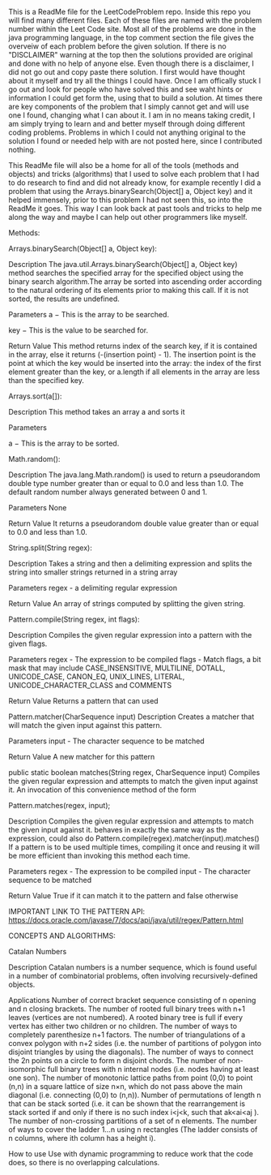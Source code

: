 
This is a ReadMe file for the LeetCodeProblem repo. Inside this repo you will find many different files. 
Each of these files are named with the problem number within the Leet Code site. 
Most all of the problems are done in the java programming language, in the top comment section the file gives the overveiw of each problem before the given solution.
If there is no "DISCLAIMER" warning at the top then the solutions provided are original and done with no help of anyone else. 
Even though there is a disclaimer, I did not go out and copy paste there solution. 
I first would have thought about it myself and try all the things I could have. 
Once I am offically stuck I go out and look for people who have solved this and see waht hints or information I could get form the, using that to build a solution. 
At times there are key components of the problem that I simply cannot get and will use one I found, changing what I can about it. 
I am in no means taking credit, I am simply trying to learn and and better myself through doing different coding problems. 
Problems in which I could not anything original to the solution I found or needed help with are not posted here, since I contributed nothing. 


This ReadMe file will also be a home for all of the tools (methods and objects) and tricks (algorithms) that I used to solve each problem
that I had to do research to find and did not already know, for example recently I did a problem that using the Arrays.binarySearch(Object[] a, Object key) 
and it helped immensely, prior to this problem I had not seen this, so into the ReadMe it goes. This way I can look back at past tools and tricks to help me 
along the way and maybe I can help out other programmers like myself.

Methods:

Arrays.binarySearch(Object[] a, Object key):

Description
The java.util.Arrays.binarySearch(Object[] a, Object key) method searches the specified array for the specified object using the binary search algorithm.The array be sorted into ascending order according to the natural ordering of its elements prior to making this call. If it is not sorted, the results are undefined.

Parameters
a − This is the array to be searched.

key − This is the value to be searched for.

Return Value
This method returns index of the search key, if it is contained in the array, else it returns (-(insertion point) - 1). The insertion point is the point at which the key would be inserted into the array: the index of the first element greater than the key, or a.length if all elements in the array are less than the specified key.

Arrays.sort(a[]):

Description
This method takes an array a and sorts it

Parameters

a − This is the array to be sorted.

Math.random():

Description
The java.lang.Math.random() is used to return a pseudorandom double type number greater than or equal to 0.0 and less than 1.0. The default random number always generated between 0 and 1.

Parameters
None

Return Value
It returns a pseudorandom double value greater than or equal to 0.0 and less than 1.0.

String.split(String regex):

Description
Takes a string and then a delimiting expression and splits the string into smaller strings returned in a string array

Parameters
regex - a delimiting regular expression

Return Value
An array of strings computed by splitting the given string.

Pattern.compile(String regex, int flags):

Description
Compiles the given regular expression into a pattern with the given flags.

Parameters
regex - The expression to be compiled
flags - Match flags, a bit mask that may include CASE_INSENSITIVE, MULTILINE, DOTALL, UNICODE_CASE, CANON_EQ, UNIX_LINES, LITERAL, UNICODE_CHARACTER_CLASS and COMMENTS

Return Value
Returns a pattern that can used

Pattern.matcher(CharSequence input)
Description
Creates a matcher that will match the given input against this pattern.

Parameters
input - The character sequence to be matched

Return Value
A new matcher for this pattern

public static boolean matches(String regex,
              CharSequence input)
Compiles the given regular expression and attempts to match the given input against it.
An invocation of this convenience method of the form

Pattern.matches(regex, input);
 
Description
Compiles the given regular expression and attempts to match the given input against it.
behaves in exactly the same way as the expression, could also do Pattern.compile(regex).matcher(input).matches()
If a pattern is to be used multiple times, compiling it once and reusing it will be more efficient than invoking this method each time.

Parameters
regex - The expression to be compiled
input - The character sequence to be matched

Return Value
True if it can match it to the pattern and false otherwise

IMPORTANT LINK TO THE PATTERN API: https://docs.oracle.com/javase/7/docs/api/java/util/regex/Pattern.html

CONCEPTS AND ALGORITHMS:

Catalan Numbers

Description
Catalan numbers is a number sequence, which is found useful in a number of combinatorial problems, often involving recursively-defined objects.

Applications
Number of correct bracket sequence consisting of n opening and n closing brackets.
The number of rooted full binary trees with n+1 leaves (vertices are not numbered). A rooted binary tree is full if every vertex has either two children or no children.
The number of ways to completely parenthesize n+1 factors.
The number of triangulations of a convex polygon with n+2 sides (i.e. the number of partitions of polygon into disjoint triangles by using the diagonals).
The number of ways to connect the 2n points on a circle to form n disjoint chords.
The number of non-isomorphic full binary trees with n internal nodes (i.e. nodes having at least one son).
The number of monotonic lattice paths from point (0,0) to point (n,n) in a square lattice of size n×n, which do not pass above the main diagonal (i.e. connecting (0,0) to (n,n)).
Number of permutations of length n that can be stack sorted (i.e. it can be shown that the rearrangement is stack sorted if and only if there is no such index i<j<k, such that ak<ai<aj ).
The number of non-crossing partitions of a set of n elements.
The number of ways to cover the ladder 1…n using n rectangles (The ladder consists of n columns, where ith column has a height i).

How to use
Use with dynamic programming to reduce work that the code does, so there is no overlapping calculations.
